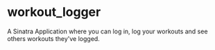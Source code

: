 # workout_logger
A Sinatra Application where you can log in, log your workouts and see others workouts they've logged.
